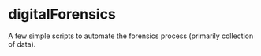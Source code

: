 # digitalForensics

A few simple scripts to automate the forensics process (primarily collection of data).
